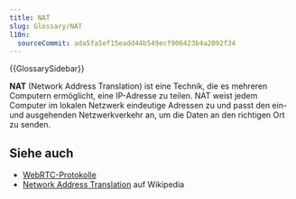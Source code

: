 ```yaml
---
title: NAT
slug: Glossary/NAT
l10n:
  sourceCommit: ada5fa5ef15eadd44b549ecf906423b4a2092f34
---
```


{{GlossarySidebar}}

**NAT** (Network Address Translation) ist eine Technik, die es mehreren Computern ermöglicht, eine IP-Adresse zu teilen. NAT weist jedem Computer im lokalen Netzwerk eindeutige Adressen zu und passt den ein- und ausgehenden Netzwerkverkehr an, um die Daten an den richtigen Ort zu senden.

## Siehe auch

- [WebRTC-Protokolle](/de/docs/Web/API/WebRTC_API/Protocols)
- [Network Address Translation](https://en.wikipedia.org/wiki/Network_address_translation) auf Wikipedia
